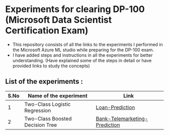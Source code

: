 # Experiments for clearing DP-100 (Microsoft Data Scientist Certification Exam)

- This repository consists of all the links to the experiments I performed in the Microsoft Azure ML studio while preparing for the DP-100 exam.
- I have added steps and instructions in all the experiments for better understanding. 
(Have explained some of the steps in detail or have provided links to study the concepts)

## List of the experiments : 

| S.No | Name of the experiment | Link |
| ---- | ---------------------- | ---- |
|   1  | Two-Class Logistic Regression | [Loan-Prediction](https://github.com/eshan0211/Two-Class-Logistic-Regression-Model---Loan-Prediction---using-Microsoft-AZURE-ML-Studio) |
|   2  | Two-Class Boosted Decision Tree | [Bank-Telemarketing-Prediction](https://github.com/eshan0211/Two-Class-Logistic-Regression-Model---Loan-Prediction---using-Microsoft-AZURE-ML-Studio) |

